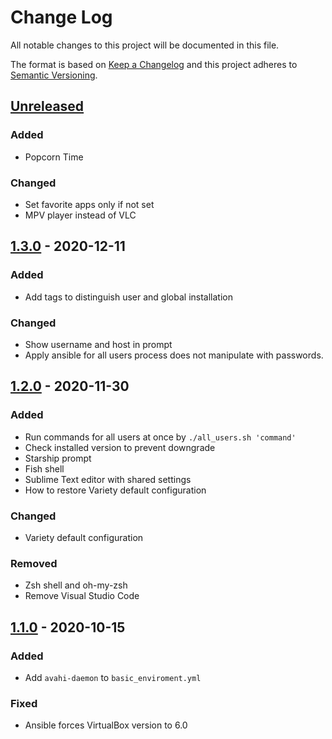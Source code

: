 # Change Log
All notable changes to this project will be documented in this file.

The format is based on [Keep a Changelog](http://keepachangelog.com/)
and this project adheres to [Semantic Versioning](http://semver.org/).

## [Unreleased]
### Added
 - Popcorn Time

### Changed
 - Set favorite apps only if not set
 - MPV player instead of VLC

## [1.3.0] - 2020-12-11
### Added
 - Add tags to distinguish user and global installation

### Changed
 - Show username and host in prompt
 - Apply ansible for all users process does not manipulate with passwords.

## [1.2.0] - 2020-11-30
### Added
 - Run commands for all users at once by `./all_users.sh 'command'`
 - Check installed version to prevent downgrade
 - Starship prompt
 - Fish shell
 - Sublime Text editor with shared settings
 - How to restore Variety default configuration

### Changed
 - Variety default configuration

### Removed
 - Zsh shell and oh-my-zsh
 - Remove Visual Studio Code

## [1.1.0] - 2020-10-15
### Added
 - Add `avahi-daemon` to `basic_enviroment.yml`

### Fixed
 - Ansible forces VirtualBox version to 6.0

[Unreleased]: https://github.com/InternetGuru/ansible/compare/master...dev
[1.3.0]: https://github.com/InternetGuru/ansible/compare/v1.2.0...v1.3.0
[1.2.0]: https://github.com/InternetGuru/ansible/compare/v1.1.0...v1.2.0
[1.1.0]: https://github.com/InternetGuru/ansible/compare/v1.0.0...v1.1.0
